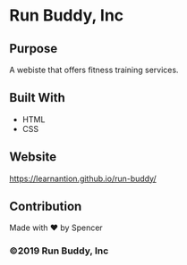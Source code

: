 # Run Buddy, Inc

## Purpose 
A webiste that offers fitness training services. 

## Built With 
* HTML 
* CSS 

## Website 
https://learnantion.github.io/run-buddy/ 

## Contribution 
Made with ❤️ by Spencer 

### ©️2019 Run Buddy, Inc
